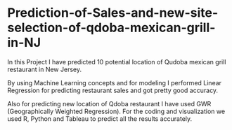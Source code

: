 # Prediction-of-Sales-and-new-site-selection-of-qdoba-mexican-grill-in-NJ

In this Project I have predicted 10 potential location of Qudoba mexican grill restaurant in New Jersey.

By using Machine Learning concepts and for modeling I performed Linear Regression for predicting restaurant sales and 
got pretty good accuracy. 

Also for predicting new location of Qdoba restaurant I have used GWR (Geographically Weighted Regression).
For the coding and visualization we used R, Python and Tableau to predict all the results accurately.


